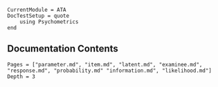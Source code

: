 ```@meta
CurrentModule = ATA
DocTestSetup = quote
    using Psychometrics
end
```
## Documentation Contents

```@contents
Pages = ["parameter.md", "item.md", "latent.md", "examinee.md", "response.md", "probability.md" "information.md", "likelihood.md"]
Depth = 3
```

